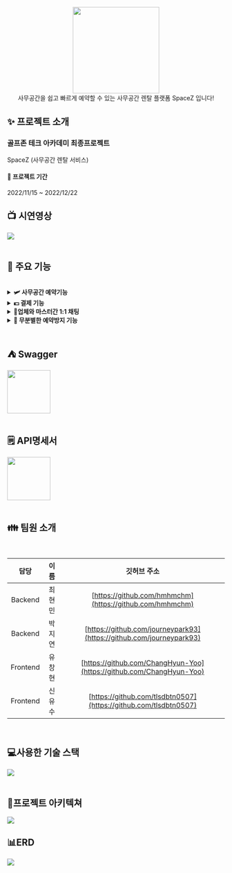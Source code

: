 <p align="center"><img width= 200px src="https://user-images.githubusercontent.com/101076530/209034927-4c389ea3-448a-48cd-a925-859ce77ae769.png">
<br>사무공간을 쉽고 빠르게 예약할 수 있는 사무공간 렌탈 플랫폼 SpaceZ 입니다!</p>


## ✨ 프로젝트 소개
 ### 골프존 테크 아카데미 최종프로젝트 <br>
 SpaceZ (사무공간 렌탈 서비스)
<br>
#### 📆 프로젝트 기간 <br>

2022/11/15 ~ 2022/12/22

## :tv: 시연영상

<a href="https://youtu.be/4pZrPC1I4_8"><img src="https://img.shields.io/badge/YouTube-FF0000?style=flat&logo=YouTube&logoColor=white"/></a>
<br>
<br>

## 🔧 주요 기능
<br>

<details> 
  <summary><strong> 🛩 사무공간 예약기능</strong></summary>
  <br/>
  <ul>
    <li>원하는 시간을 선택한 뒤 예약하기 버튼을 클릭하고 결제 방법에 따라 예약이 가능합니다.</li>
    <li>이미 예약된 시간과 날짜에는 예약할 수 없습니다.</li>
    <img width="600" src="https://user-images.githubusercontent.com/101076530/209040458-45ebdb13-64c1-46e5-833c-782a7f6ee689.gif">
  </ul>
</details>

<details> 
  <summary><strong> 💵 결제 기능</strong></summary>
  <br/>
  <ul>
    <li>회의실과 데스크 사무공간 결제는 선결제(전체)와 보증금 결제로 나뉘어져 결제가 가능하며 오피스 사무공간은 예약결제로 진행이 됩니다.</li>
    <li>SPACEZ pay 간편결제로 카드등록 한번으로 편하게 결제서비스를 이용할 수 있습니다.</li>
    <img width="600" src="https://user-images.githubusercontent.com/101076530/209040748-2823c309-1ddc-4a0a-bec4-804ccc095fe5.gif">
  </ul>
</details>

<details> 
  <summary><strong> 📱업체와 마스터간 1:1 채팅</strong></summary>
  <br/>
  <ul>
    <li>백오피스, 마스터 공간에서 업체와 마스터간 문의사항을 1:1 채팅으로 문의, 답변할 수 있습니다.</li>
   <img width="600" src="https://user-images.githubusercontent.com/101076530/209040517-f5d45ada-9fd7-46ee-927d-6bf083dc348b.gif">
  </ul>
</details>

<details> 
  <summary><strong> 🤖 무분별한 예약방지 기능</strong></summary>
  <br/>
  <ul>
    <li>매크로를 이용한 예약을 막습니다.</li>
    <h5>매크로 프로그램</h5>
   <img width="600" src="https://user-images.githubusercontent.com/58718743/209247394-ceb1a5e3-13b4-4ea0-9ed3-81c6bd641f78.gif">
   <br/><br/><br/>
   <img width="600" src="https://user-images.githubusercontent.com/58718743/209247921-75c93f21-fa16-40cf-8f7d-70ded1b47151.png">
  </ul>
</details>
<br>

## :tent: Swagger
<a href="https://spacez3.shop/swagger-ui.html"><img width="100" src="https://img.shields.io/badge/Swagger-85EA2D?style=flat&logo=Swagger&logoColor=white" /></a>
<br>
<br>

## 🗒️ API명세서
<a href="https://bouncy-fisher-a4d.notion.site/API-fe0630016c5a4114a0518bd44c724b99"><img width="100" src="https://img.shields.io/badge/Notion-000000?style=flat&logo=Notion&logoColor=white" /></a>
<br>
<br>

## 👪 팀원 소개
<br>

|담당       | 이름     | 깃허브 주소                                                |      
|:----------:|:--------:|:----------------------------------------------------------:|
| Backend    | 최현민   | [https://github.com/hmhmchm](https://github.com/hmhmchm)                   |
| Backend    | 박지연   | [https://github.com/journeypark93](https://github.com/journeypark93)                       |
| Frontend   | 유창현   | [https://github.com/ChangHyun-Yoo](https://github.com/ChangHyun-Yoo)                       |
| Frontend   | 신유수   | [https://github.com/tlsdbtn0507](https://github.com/tlsdbtn0507)                       |
<br>

## 💻사용한 기술 스택
<img src="https://user-images.githubusercontent.com/101076530/209035964-592a5ab0-f634-4209-ade4-46b2d5a20ad8.png">
<br>
<br>

## :bank:프로젝트 아키텍쳐
<img src="https://user-images.githubusercontent.com/101076530/209036689-0e909517-4d19-4228-9b3f-3d9fc7a55a62.png">
<br>

## 📊ERD
<img src="https://user-images.githubusercontent.com/101076530/209065711-d1bc2bb5-d094-4cbb-8933-f6c60268fe5e.png">
